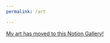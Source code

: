 ```yaml
---
permalink: /art

---
```



[My art has moved to this Notion Gallery!](https://keithbuhler.notion.site/Art-Dashboard-a33dafdd54b5486abaf6e286faa93857)
